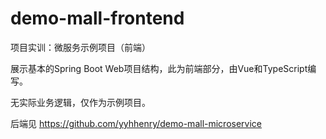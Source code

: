 # demo-mall-frontend

项目实训：微服务示例项目（前端）

展示基本的Spring Boot Web项目结构，此为前端部分，由Vue和TypeScript编写。

无实际业务逻辑，仅作为示例项目。

后端见 <https://github.com/yyhhenry/demo-mall-microservice>
